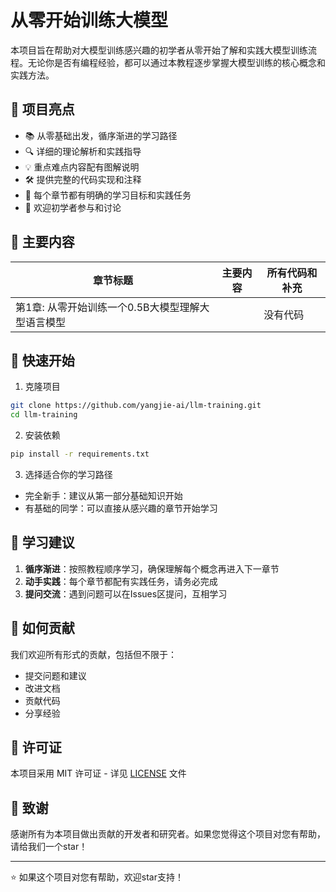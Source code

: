 # 从零开始训练大模型

本项目旨在帮助对大模型训练感兴趣的初学者从零开始了解和实践大模型训练流程。无论你是否有编程经验，都可以通过本教程逐步掌握大模型训练的核心概念和实践方法。

## 🌟 项目亮点

- 📚 从零基础出发，循序渐进的学习路径
- 🔍 详细的理论解析和实践指导
- 💡 重点难点内容配有图解说明
- 🛠️ 提供完整的代码实现和注释
- 🎯 每个章节都有明确的学习目标和实践任务
- 🤝 欢迎初学者参与和讨论

## 📖 主要内容

| 章节标题                                          | 主要内容     | 所有代码和补充 |
| ------------------------------------------------- | ------------ | -------------- |
| 第1章: 从零开始训练一个0.5B大模型理解大型语言模型 | []([https://](https://github.com/yangjie-ai/llm-training/blob/main/books/Chapter01.md)) | 没有代码       |

## 🚀 快速开始

1. 克隆项目

```bash
git clone https://github.com/yangjie-ai/llm-training.git
cd llm-training
```

2. 安装依赖

```bash
pip install -r requirements.txt
```

3. 选择适合你的学习路径

- 完全新手：建议从第一部分基础知识开始
- 有基础的同学：可以直接从感兴趣的章节开始学习

## 📝 学习建议

1. **循序渐进**：按照教程顺序学习，确保理解每个概念再进入下一章节
2. **动手实践**：每个章节都配有实践任务，请务必完成
3. **提问交流**：遇到问题可以在Issues区提问，互相学习

## 🤝 如何贡献

我们欢迎所有形式的贡献，包括但不限于：

- 提交问题和建议
- 改进文档
- 贡献代码
- 分享经验

## 📜 许可证

本项目采用 MIT 许可证 - 详见 [LICENSE](LICENSE) 文件

## 🌟 致谢

感谢所有为本项目做出贡献的开发者和研究者。如果您觉得这个项目对您有帮助，请给我们一个star！

---

⭐️ 如果这个项目对您有帮助，欢迎star支持！

